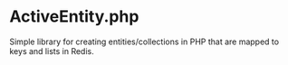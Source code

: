ActiveEntity.php
================

Simple library for creating entities/collections in PHP that are mapped to keys and lists in Redis.